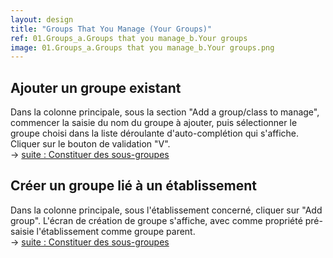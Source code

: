 ```yaml
---
layout: design
title: "Groups That You Manage (Your Groups)"
ref: 01.Groups_a.Groups that you manage_b.Your groups
image: 01.Groups_a.Groups that you manage_b.Your groups.png
---
```


## <span class="color-thread" style="background-color: #aaf"></span> Ajouter un groupe existant
Dans la colonne principale, sous la section "Add a group/class to manage", commencer la saisie du nom du groupe à ajouter, puis sélectionner le groupe choisi dans la liste déroulante d'auto-complétion qui s'affiche. Cliquer sur le bouton de validation "V".  
→ [suite : Constituer des sous-groupes](01.Groups_02.Composition_h.Empty-group)

## <span class="color-thread" style="background-color: #aaf"></span> Créer un groupe lié à un établissement
Dans la colonne principale, sous l'établissement concerné, cliquer sur "Add group". 
L'écran de création de groupe s'affiche, avec comme propriété pré-saisie l'établissement comme groupe parent.  
→ [suite : Constituer des sous-groupes](01.Groups_02.Composition_h.Empty-group)